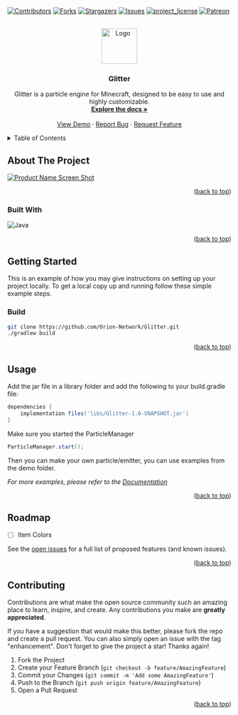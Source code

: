 <!-- Improved compatibility of back to top link: See: https://github.com/othneildrew/Best-README-Template/pull/73 -->
<a id="readme-top"></a>
<!--
*** Thanks for checking out the Best-README-Template. If you have a suggestion
*** that would make this better, please fork the repo and create a pull request
*** or simply open an issue with the tag "enhancement".
*** Don't forget to give the project a star!
*** Thanks again! Now go create something AMAZING! :D
-->



<!-- PROJECT SHIELDS -->
<!--
*** I'm using markdown "reference style" links for readability.
*** Reference links are enclosed in brackets [ ] instead of parentheses ( ).
*** See the bottom of this document for the declaration of the reference variables
*** for contributors-url, forks-url, etc. This is an optional, concise syntax you may use.
*** https://www.markdownguide.org/basic-syntax/#reference-style-links
-->
[![Contributors][contributors-shield]][contributors-url]
[![Forks][forks-shield]][forks-url]
[![Stargazers][stars-shield]][stars-url]
[![Issues][issues-shield]][issues-url]
[![project_license][license-shield]][license-url]
[![Patreon][patreon-shield]][patreon-url]



<!-- PROJECT LOGO -->
<br />
<div align="center">
  <a href="https://github.com/Orion-Network/Glitter">
    <img src="images/logo.png" alt="Logo" width="80" height="80">
  </a>

<h3 align="center">Glitter</h3>

  <p align="center">
    Glitter is a particle engine for Minecraft, designed to be easy to use and highly customizable.
    <br />
    <a href="https://github.com/Orion-Network/Glitter"><strong>Explore the docs »</strong></a>
    <br />
    <br />
    <a href="https://github.com/Orion-Network/Glitter">View Demo</a>
    &middot;
    <a href="https://github.com/Orion-Network/Glitter/issues/new?labels=bug&template=bug-report---.md">Report Bug</a>
    &middot;
    <a href="https://github.com/Orion-Network/Glitter/issues/new?labels=enhancement&template=feature-request---.md">Request Feature</a>
  </p>
</div>



<!-- TABLE OF CONTENTS -->
<details>
  <summary>Table of Contents</summary>
  <ol>
    <li>
      <a href="#about-the-project">About The Project</a>
      <ul>
        <li><a href="#built-with">Built With</a></li>
      </ul>
    </li>
    <li>
      <a href="#getting-started">Getting Started</a>
      <ul>
        <li><a href="#prerequisites">Prerequisites</a></li>
        <li><a href="#installation">Installation</a></li>
      </ul>
    </li>
    <li><a href="#usage">Usage</a></li>
    <li><a href="#roadmap">Roadmap</a></li>
    <li><a href="#contributing">Contributing</a></li>
  </ol>
</details>



<!-- ABOUT THE PROJECT -->
## About The Project

[![Product Name Screen Shot][product-screenshot]](https://example.com)


<p align="right">(<a href="#readme-top">back to top</a>)</p>



### Built With
![Java][Java]
<p align="right">(<a href="#readme-top">back to top</a>)</p>



<!-- GETTING STARTED -->
## Getting Started

This is an example of how you may give instructions on setting up your project locally.
To get a local copy up and running follow these simple example steps.


### Build
   ```sh
   git clone https://github.com/Orion-Network/Glitter.git
   ./gradlew build 
   ```

<p align="right">(<a href="#readme-top">back to top</a>)</p>



<!-- USAGE EXAMPLES -->
## Usage

Add the jar file in a library folder and add the following to your build.gradle file:
```groovy
dependencies {
    implementation files('libs/Glitter-1.0-SNAPSHOT.jar')
}
```

Make sure you started the ParticleManager

```java
ParticleManager.start();
```
Then you can make your own particle/emitter, you can use examples from the demo folder.

_For more examples, please refer to the [Documentation](https://example.com)_

<p align="right">(<a href="#readme-top">back to top</a>)</p>



<!-- ROADMAP -->
## Roadmap

- [ ] Item Colors

See the [open issues](https://github.com/Orion-Network/Glitter/issues) for a full list of proposed features (and known issues).

<p align="right">(<a href="#readme-top">back to top</a>)</p>



<!-- CONTRIBUTING -->
## Contributing

Contributions are what make the open source community such an amazing place to learn, inspire, and create. Any contributions you make are **greatly appreciated**.

If you have a suggestion that would make this better, please fork the repo and create a pull request. You can also simply open an issue with the tag "enhancement".
Don't forget to give the project a star! Thanks again!

1. Fork the Project
2. Create your Feature Branch (`git checkout -b feature/AmazingFeature`)
3. Commit your Changes (`git commit -m 'Add some AmazingFeature'`)
4. Push to the Branch (`git push origin feature/AmazingFeature`)
5. Open a Pull Request

<p align="right">(<a href="#readme-top">back to top</a>)</p>

<!-- MARKDOWN LINKS & IMAGES -->
<!-- https://www.markdownguide.org/basic-syntax/#reference-style-links -->
[contributors-shield]: https://img.shields.io/github/contributors/github_username/repo_name.svg?style=for-the-badge
[contributors-url]: https://github.com/Orion-Network/Glitter/graphs/contributors
[forks-shield]: https://img.shields.io/github/forks/github_username/repo_name.svg?style=for-the-badge
[forks-url]: https://github.com/Orion-Network/Glitter/network/members
[stars-shield]: https://img.shields.io/github/stars/github_username/repo_name.svg?style=for-the-badge
[stars-url]: https://github.com/Orion-Network/Glitter/stargazers
[issues-shield]: https://img.shields.io/github/issues/github_username/repo_name.svg?style=for-the-badge
[issues-url]: https://github.com/Orion-Network/Glitter/issues
[license-shield]: https://img.shields.io/github/license/github_username/repo_name.svg?style=for-the-badge
[license-url]: https://github.com/Orion-Network/Glitter/blob/master/LICENSE.txt
[patreon-shield]: https://img.shields.io/badge/-Patreon-black.svg?style=for-the-badge&logo=linkedin&colorB=555
[patreon-url]: https://linkedin.com/in/linkedin_username
[product-screenshot]: images/screenshot.png
[Java]: https://img.shields.io/badge/Java-000000?style=for-the-badge&logo=java&logoColor=white
